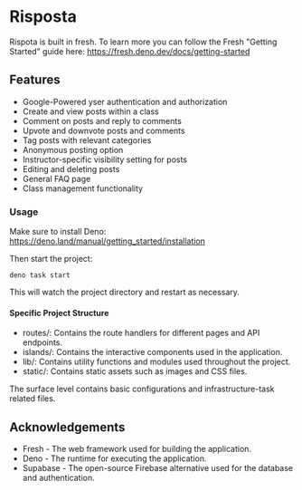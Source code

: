 # Risposta

Rispota is built in fresh. To learn more you can follow the Fresh "Getting
Started" guide here: https://fresh.deno.dev/docs/getting-started

## Features

- Google-Powered yser authentication and authorization
- Create and view posts within a class
- Comment on posts and reply to comments
- Upvote and downvote posts and comments
- Tag posts with relevant categories
- Anonymous posting option
- Instructor-specific visibility setting for posts
- Editing and deleting posts
- General FAQ page
- Class management functionality

### Usage

Make sure to install Deno: https://deno.land/manual/getting_started/installation

Then start the project:

```
deno task start
```

This will watch the project directory and restart as necessary.

#### Specific Project Structure

- routes/: Contains the route handlers for different pages and API endpoints.
- islands/: Contains the interactive components used in the application.
- lib/: Contains utility functions and modules used throughout the project.
- static/: Contains static assets such as images and CSS files.

The surface level contains basic configurations and infrastructure-task related
files.

## Acknowledgements

- Fresh - The web framework used for building the application.
- Deno - The runtime for executing the application.
- Supabase - The open-source Firebase alternative used for the database and
  authentication.
